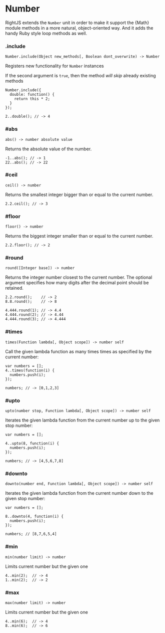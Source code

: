 # Number

RightJS extends the `Number` unit in order to make it support the {Math}
module methods in a more natural, object-oriented way. And it adds the
handy Ruby style loop methods as well.

### .include

    Number.include(Object new_methods[, Boolean dont_overwrite) -> Number

Registers new functionality for `Number` instances

If the second argument is `true`, then the method _will skip_ already existing methods

    Number.include({
      double: function() {
        return this * 2;
      }
    });

    2..double(); // -> 4


### #abs

    abs() -> number absolute value

Returns the absolute value of the number.

    -1..abs(); // -> 1
    22..abs(); // -> 22



### #ceil

    ceil() -> number

Returns the smallest integer bigger than or equal to the current number.

    2.2.ceil(); // -> 3


### #floor

    floor() -> number

Returns the biggest integer smaller than or equal to the current number.

    2.2.floor(); // -> 2


### #round

    round([Integer base]) -> number

Returns the integer number closest to the current number. The optional
argument specifies how many digits after the decimal point should be
retained.

    2.2.round();    // -> 2
    8.8.round();    // -> 8

    4.444.round(1); // -> 4.4
    4.444.round(2); // -> 4.44
    4.444.round(3); // -> 4.444


### #times

    times(Function lambda[, Object scope]) -> number self

Call the given lambda function as many times times as specified by the
current number:

    var numbers = [];
    4..times(function(i) {
      numbers.push(i);
    });

    numbers; // -> [0,1,2,3]



### #upto

    upto(number stop, Function lambda[, Object scope]) -> number self

Iterates the given lambda function from the current number up to the given
stop number:

    var numbers = [];

    4..upto(8, function(i) {
      numbers.push(i);
    });

    numbers; // -> [4,5,6,7,8]



### #downto

    downto(number end, Function lambda[, Object scope]) -> number self

Iterates the given lambda function from the current number down to the given
stop number:

    var numbers = [];

    8..downto(4, function(i) {
      numbers.push(i);
    });

    numbers; // [8,7,6,5,4]


### #min

    min(number limit) -> number

Limits current number but the given one

    4..min(2);  // -> 4
    1..min(2);  // -> 2


### #max

    max(number limit) -> number

Limits current number but the given one

    4..min(6);  // -> 4
    8..min(6);  // -> 6